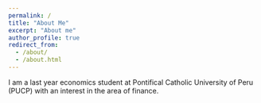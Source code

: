 ```yaml
---
permalink: /
title: "About Me"
excerpt: "About me"
author_profile: true
redirect_from: 
  - /about/
  - /about.html
---
```


I am a last year economics student at Pontifical Catholic University of Peru (PUCP) with an interest in the area of ​​finance.